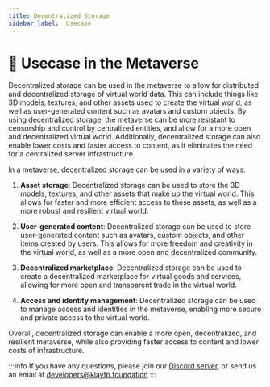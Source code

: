 ```yaml
---
title: Decentralized Storage
sidebar_label:  Usecase
---
```


# 🎯 Usecase in the Metaverse <a id="dStorage Usecase in the Metaverse"></a>

Decentralized storage can be used in the metaverse to allow for distributed and decentralized storage of virtual world data. This can include things like 3D models, textures, and other assets used to create the virtual world, as well as user-generated content such as avatars and custom objects. By using decentralized storage, the metaverse can be more resistant to censorship and control by centralized entities, and allow for a more open and decentralized virtual world. Additionally, decentralized storage can also enable lower costs and faster access to content, as it eliminates the need for a centralized server infrastructure.

In a metaverse, decentralized storage can be used in a variety of ways:

1. **Asset storage**: Decentralized storage can be used to store the 3D models, textures, and other assets that make up the virtual world. This allows for faster and more efficient access to these assets, as well as a more robust and resilient virtual world.

2. **User-generated content**: Decentralized storage can be used to store user-generated content such as avatars, custom objects, and other items created by users. This allows for more freedom and creativity in the virtual world, as well as a more open and decentralized community.
3. **Decentralized marketplace**: Decentralized storage can be used to create a decentralized marketplace for virtual goods and services, allowing for more open and transparent trade in the virtual world.
5. **Access and identity management**: Decentralized storage can be used to manage access and identities in the metaverse, enabling more secure and private access to the virtual world.

Overall, decentralized storage can enable a more open, decentralized, and resilient metaverse, while also providing faster access to content and lower costs of infrastructure.



:::info
If you have any questions, please join our [Discord server](https://discord.io/KlaytnOfficial), or send us an email at developers@klaytn.foundation
:::